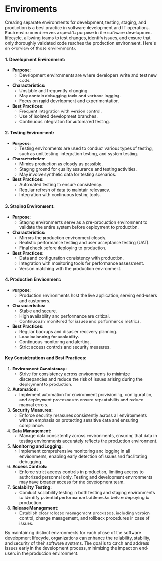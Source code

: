 # Enviroments

Creating separate environments for development, testing, staging, and production is a best practice in software development and IT operations. Each environment serves a specific purpose in the software development lifecycle, allowing teams to test changes, identify issues, and ensure that only thoroughly validated code reaches the production environment. Here's an overview of these environments:

#### 1. **Development Environment:**

* **Purpose:**
  * Development environments are where developers write and test new code.
* **Characteristics:**
  * Unstable and frequently changing.
  * May contain debugging tools and verbose logging.
  * Focus on rapid development and experimentation.
* **Best Practices:**
  * Frequent integration with version control.
  * Use of isolated development branches.
  * Continuous integration for automated testing.

#### 2. **Testing Environment:**

* **Purpose:**
  * Testing environments are used to conduct various types of testing, such as unit testing, integration testing, and system testing.
* **Characteristics:**
  * Mimics production as closely as possible.
  * Staging ground for quality assurance and testing activities.
  * May involve synthetic data for testing scenarios.
* **Best Practices:**
  * Automated testing to ensure consistency.
  * Regular refresh of data to maintain relevancy.
  * Integration with continuous testing tools.

#### 3. **Staging Environment:**

* **Purpose:**
  * Staging environments serve as a pre-production environment to validate the entire system before deployment to production.
* **Characteristics:**
  * Mirrors the production environment closely.
  * Realistic performance testing and user acceptance testing (UAT).
  * Final check before deploying to production.
* **Best Practices:**
  * Data and configuration consistency with production.
  * Integration with monitoring tools for performance assessment.
  * Version matching with the production environment.

#### 4. **Production Environment:**

* **Purpose:**
  * Production environments host the live application, serving end-users and customers.
* **Characteristics:**
  * Stable and secure.
  * High availability and performance are critical.
  * Continuously monitored for issues and performance metrics.
* **Best Practices:**
  * Regular backups and disaster recovery planning.
  * Load balancing for scalability.
  * Continuous monitoring and alerting.
  * Strict access controls and security measures.

#### Key Considerations and Best Practices:

1. **Environment Consistency:**
   * Strive for consistency across environments to minimize discrepancies and reduce the risk of issues arising during the deployment to production.
2. **Automation:**
   * Implement automation for environment provisioning, configuration, and deployment processes to ensure repeatability and reduce manual errors.
3. **Security Measures:**
   * Enforce security measures consistently across all environments, with an emphasis on protecting sensitive data and ensuring compliance.
4. **Data Management:**
   * Manage data consistently across environments, ensuring that data in testing environments accurately reflects the production environment.
5. **Monitoring and Logging:**
   * Implement comprehensive monitoring and logging in all environments, enabling early detection of issues and facilitating debugging.
6. **Access Controls:**
   * Enforce strict access controls in production, limiting access to authorized personnel only. Testing and development environments may have broader access for the development team.
7. **Scalability Testing:**
   * Conduct scalability testing in both testing and staging environments to identify potential performance bottlenecks before deploying to production.
8. **Release Management:**
   * Establish clear release management processes, including version control, change management, and rollback procedures in case of issues.

By maintaining distinct environments for each phase of the software development lifecycle, organizations can enhance the reliability, stability, and security of their software systems. The goal is to catch and address issues early in the development process, minimizing the impact on end-users in the production environment.
